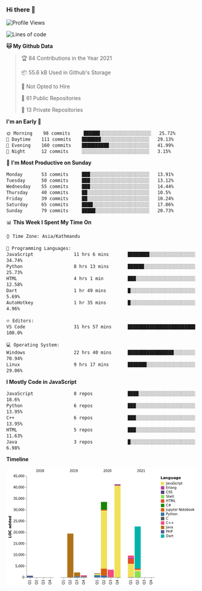 ### Hi there 👋


<!--START_SECTION:waka-->
![Profile Views](http://img.shields.io/badge/Profile%20Views-1-blue)

![Lines of code](https://img.shields.io/badge/From%20Hello%20World%20I%27ve%20Written-136268%20lines%20of%20code-blue)

**🐱 My Github Data** 

> 🏆 84 Contributions in the Year 2021
 > 
> 📦 55.6 kB Used in Github's Storage 
 > 
> 🚫 Not Opted to Hire
 > 
> 📜 61 Public Repositories 
 > 
> 🔑 13 Private Repositories  
 > 
**I'm an Early 🐤** 

```text
🌞 Morning    98 commits     ██████░░░░░░░░░░░░░░░░░░░   25.72% 
🌆 Daytime    111 commits    ███████░░░░░░░░░░░░░░░░░░   29.13% 
🌃 Evening    160 commits    ██████████░░░░░░░░░░░░░░░   41.99% 
🌙 Night      12 commits     ░░░░░░░░░░░░░░░░░░░░░░░░░   3.15%

```
📅 **I'm Most Productive on Sunday** 

```text
Monday       53 commits     ███░░░░░░░░░░░░░░░░░░░░░░   13.91% 
Tuesday      50 commits     ███░░░░░░░░░░░░░░░░░░░░░░   13.12% 
Wednesday    55 commits     ███░░░░░░░░░░░░░░░░░░░░░░   14.44% 
Thursday     40 commits     ██░░░░░░░░░░░░░░░░░░░░░░░   10.5% 
Friday       39 commits     ██░░░░░░░░░░░░░░░░░░░░░░░   10.24% 
Saturday     65 commits     ████░░░░░░░░░░░░░░░░░░░░░   17.06% 
Sunday       79 commits     █████░░░░░░░░░░░░░░░░░░░░   20.73%

```


📊 **This Week I Spent My Time On** 

```text
⌚︎ Time Zone: Asia/Kathmandu

💬 Programming Languages: 
JavaScript               11 hrs 6 mins       ████████░░░░░░░░░░░░░░░░░   34.74% 
Python                   8 hrs 13 mins       ██████░░░░░░░░░░░░░░░░░░░   25.73% 
HTML                     4 hrs 1 min         ███░░░░░░░░░░░░░░░░░░░░░░   12.58% 
Dart                     1 hr 49 mins        █░░░░░░░░░░░░░░░░░░░░░░░░   5.69% 
AutoHotkey               1 hr 35 mins        █░░░░░░░░░░░░░░░░░░░░░░░░   4.96%

🔥 Editors: 
VS Code                  31 hrs 57 mins      █████████████████████████   100.0%

💻 Operating System: 
Windows                  22 hrs 40 mins      █████████████████░░░░░░░░   70.94% 
Linux                    9 hrs 17 mins       ███████░░░░░░░░░░░░░░░░░░   29.06%

```

**I Mostly Code in JavaScript** 

```text
JavaScript               8 repos             ████░░░░░░░░░░░░░░░░░░░░░   18.6% 
Python                   6 repos             ███░░░░░░░░░░░░░░░░░░░░░░   13.95% 
C++                      6 repos             ███░░░░░░░░░░░░░░░░░░░░░░   13.95% 
HTML                     5 repos             ███░░░░░░░░░░░░░░░░░░░░░░   11.63% 
Java                     3 repos             █░░░░░░░░░░░░░░░░░░░░░░░░   6.98%

```


**Timeline**

![Chart not found](https://raw.githubusercontent.com/voidash/voidash/main/charts/bar_graph.png) 


<!--END_SECTION:waka-->


<!--
**voidash/voidash** is a ✨ _special_ ✨ repository because its `README.md` (this file) appears on your GitHub profile.

Here are some ideas to get you started:

- 🔭 I’m currently working on ...
- 🌱 I’m currently learning ...
- 👯 I’m looking to collaborate on ...
- 🤔 I’m looking for help with ...
- 💬 Ask me about ...
- 📫 How to reach me: ...
- 😄 Pronouns: ...
- ⚡ Fun fact: ...
-->
